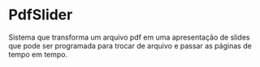 # PdfSlider
Sistema que transforma um arquivo pdf em uma apresentação de slides que pode ser programada para trocar de arquivo e passar as páginas de tempo em tempo.
